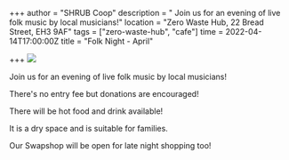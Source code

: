 +++
author = "SHRUB Coop"
description = " Join us for an evening of live folk music by local musicians!"
location = "Zero Waste Hub, 22 Bread Street, EH3 9AF"
tags = ["zero-waste-hub", "cafe"]
time = 2022-04-14T17:00:00Z
title = "Folk Night - April"

+++
![](https://res.cloudinary.com/shrub-co-op/image/upload/v1638540469/shrubcoop.org/media/agm_band_lafrln.jpg)

Join us for an evening of live folk music by local musicians!

There's no entry fee but donations are encouraged!

There will be hot food and drink available!

It is a dry space and is suitable for families.

Our Swapshop will be open for late night shopping too!